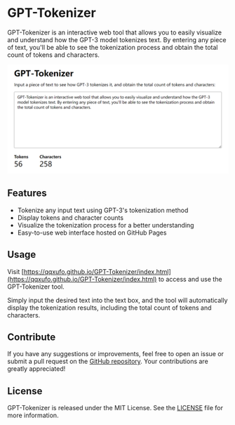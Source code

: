 # GPT-Tokenizer

GPT-Tokenizer is an interactive web tool that allows you to easily visualize and understand how the GPT-3 model tokenizes text. By entering any piece of text, you'll be able to see the tokenization process and obtain the total count of tokens and characters.

[![Screenshot of GPT-Tokenizer](screenshot.png)](https://qqxufo.github.io/GPT-Tokenizer/index.html)

## Features

- Tokenize any input text using GPT-3's tokenization method
- Display tokens and character counts
- Visualize the tokenization process for a better understanding
- Easy-to-use web interface hosted on GitHub Pages

## Usage

Visit [https://qqxufo.github.io/GPT-Tokenizer/index.html](https://qqxufo.github.io/GPT-Tokenizer/index.html) to access and use the GPT-Tokenizer tool.

Simply input the desired text into the text box, and the tool will automatically display the tokenization results, including the total count of tokens and characters.

## Contribute

If you have any suggestions or improvements, feel free to open an issue or submit a pull request on the [GitHub repository](https://github.com/qqxufo/GPT-Tokenizer). Your contributions are greatly appreciated!

## License

GPT-Tokenizer is released under the MIT License. See the [LICENSE](LICENSE) file for more information.
